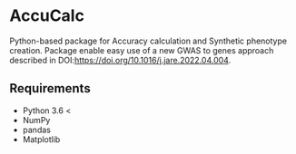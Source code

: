 # AccuCalc
Python-based package for Accuracy calculation and Synthetic phenotype creation. Package enable easy use of a new GWAS to genes approach described in DOI:https://doi.org/10.1016/j.jare.2022.04.004.
## Requirements
+ Python 3.6 <
+ NumPy
+ pandas 
+ Matplotlib
